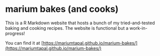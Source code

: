 # marium bakes (and cooks)

This is a R Markdown website that hosts a bunch of my tried-and-tested baking and cooking recipes. The website is functional but a work-in-progress!

You can find it at [https://mariumtapal.github.io/marium-bakes/](https://mariumtapal.github.io/marium-bakes/)
